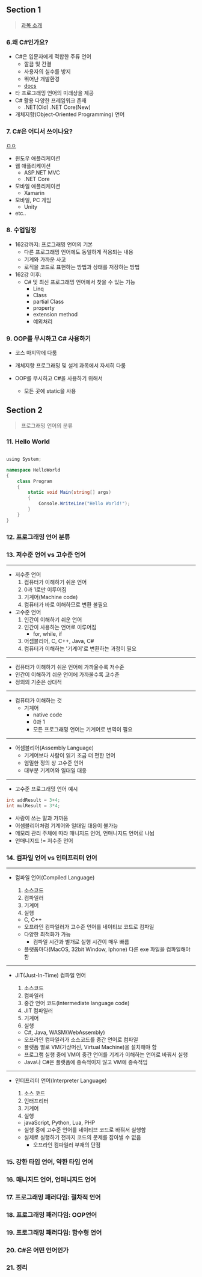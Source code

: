## Section 1
> [과목 소개](https://github.com/baek-rokaf/Practical-Programming/tree/main/Note/S1)

### 6.왜 C#인가요?

- C#은 입문자에게 적합한 주류 언어
  - 깔끔 및 간결
  - 사용자의 실수를 방지
  - 뛰어난 개발환경
  - [docs](https://learn.microsoft.com/en-us/dotnet/csharp/)
- 타 프로그래밍 언어의 미래상을 제공
- C# 활용 다양한 프레임워크 존재
  - .NET(Old) .NET Core(New)
- 개체지향(Object-Oriented Programming) 언어

### 7. C#은 어디서 쓰이나요?
[ㅁㅇ](../sample/01)
- 윈도우 애플리케이션
- 웹 애플리케이션
  - ASP.NET MVC
  - .NET Core
- 모바일 애플리케이션
  - Xamarin
- 모바일, PC 게임
  - Unity
- etc..

### 8. 수업일정

- 162강까지: 프로그래밍 언어의 기본
  - 다른 프로그래밍 언어에도 동일하게 적용되는 내용
  - 기계와 가까운 사고
  - 로직을 코드로 표현하는 방법과 상태를 저장하는 방법
- 162강 이후:
  - C# 및 최신 프로그래밍 언어에서 찾을 수 있는 기능
    - Linq
    - Class
    - partial Class
    - property
    - extension method
    - 예외처리



### 9. OOP를 무시하고 C# 사용하기

- 코스 마지막에 다룸
- 개체지향 프로그래밍 및 설계 과목에서 자세히 다룸

- OOP를 무시하고 C#을 사용하기 위해서

  - 모든 곳에 static을 사용


## Section 2
> 프로그래밍 언어의 분류

### 11. Hello World

```cs

﻿using System; 

namespace HelloWorld
{
    class Program
    {
        static void Main(string[] args)
        {
            Console.WriteLine("Hello World!");
        }
    }
}

```

### 12. 프로그래밍 언어 분류
### 13. 저수준 언어 vs 고수준 언어

---
- 저수준 언어
  1. 컴퓨터가 이해하기 쉬운 언어
  2. 0과 1로만 이루어짐
  3. 기계어(Machine code)
  4. 컴퓨터가 바로 이해하므로 변환 불필요
- 고수준 언어
  1. 인간이 이해하기 쉬운 언어
  2. 인간이 사용하는 언어로 이루어짐
     - for, while, if
  4. 어셈블리어, C, C++, Java, C#
  5. 컴퓨터가 이해하는 '기계어'로 변환하는 과정이 필요

---
- 컴퓨터가 이해하기 쉬운 언어에 가까울수록 저수준
- 인간이 이해하기 쉬운 언어에 가까울수록 고수준
- 정의의 기준은 상대적

---
- 컴퓨터가 이해하는 것
  - 기계어
    - native code
    - 0과 1
    - 모든 프로그래밍 언어는 기계어로 변역이 필요

---
- 어셈블리어(Assembly Language)
  - 기계어보다 사람이 읽기 조금 더 편한 언어
  - 엄밀한 정의 상 고수준 언어
  - 대부분 기계어와 일대일 대응
---
- 고수준 프로그래밍 언어 예시
```cs
int addResult = 3+4;
int mulResult = 3*4;
```
  - 사람이 쓰는 말과 가까움
  - 어셈블리어처럼 기계어와 일대일 대응이 불가능
  - 메모리 관리 주체에 따라 매니지드 언어, 언매니지드 언어로 나뉨
  - 언매니지드 != 저수준 언어


### 14. 컴파일 언어 vs 인터프리터 언어
---
- 컴파일 언어(Compiled Language)
  1. 소스코드
  2. 컴파일러
  3. 기계어
  4. 실행
   
    
  - C, C++
  - 오프라인 컴파일러가 고수준 언어를 네이티브 코드로 컴파일
  - 다양한 최적화가 가능
    - 컴파일 시간과 별개로 실행 시간이 매우 빠름
  - 플랫폼마다(MacOS, 32bit Window, Iphone) 다른 exe 파일을 컴파일해야 함

---
- JIT(Just-In-Time) 컴파일 언어
  1. 소스코드
  2. 컴파일러
  3. 중간 언어 코드(Intermediate language code)
  4. JIT 컴파일러
  5. 기계어
  6. 실행

  - C#, Java, WASM(WebAssembly)
  - 오프라인 컴파일러가 소스코드를 중간 언어로 컴파일
  - 플랫폼 별로 VM(가상머신, Virtual Machine)을 설치해야 함
  - 프로그램 실행 중에 VM이 중간 언어를 기계가 이해하는 언어로 바꿔서 실행
  - Java나 C#은 플랫폼에 종속적이지 않고 VM에 종속적임
---

- 인터프리터 언어(Interpreter Language)

  1. 소스 코드
  2. 인터프리터
  3. 기계어
  4. 실행
  - javaScript, Python, Lua, PHP
  - 실행 중에 고수준 언어를 네이티브 코드로 바꿔서 실행함
  - 실제로 실행하기 전까지 코드의 문제를 잡아낼 수 없음
    - 오프라인 컴파일러 부재의 단점

### 15. 강한 타입 언어, 약한 타입 언어
### 16. 매니지드 언어, 언매니지드 언어
### 17. 프로그래밍 패러다임: 절차적 언어
### 18. 프로그래밍 패러다임: OOP언어
### 19. 프로그래밍 패러다임: 함수형 언어
### 20. C#은 어떤 언어인가
### 21. 정리